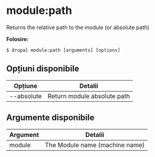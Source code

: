 # module:path
Returns the relative path to the module (or absolute path)

**Folosire:**
```
$ drupal module:path [arguments] [options]
```

## Opțiuni disponibile
Opțiune | Detalii
-------|-------------
--absolute | Return module absolute path

## Argumente disponibile
Argument | Detalii
---------|-------------
module | The Module name (machine name)

